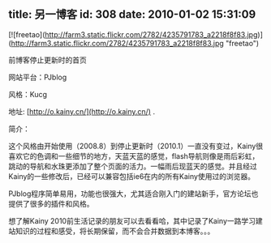 title: 另一博客
id: 308
date: 2010-01-02 15:31:09
---

[![freetao\](http://farm3.static.flickr.com/2782/4235791783_a2218f8f83.jpg)](http://farm3.static.flickr.com/2782/4235791783_a2218f8f83.jpg "freetao\")

前博客停止更新时的首页

网站平台：PJblog

风格：Kucg

地址: [http://o.kainy.cn/](http://o.kainy.cn/) .

简介：

这个风格由开始使用（2008.8）到停止更新时（2010.1）一直没有变过，Kainy很喜欢它的色调和一些细节的地方，天蓝天蓝的感觉，flash导航则像是雨后彩虹，跳动的导航和水珠更添加了整个页面的活力。一幅雨后现蓝天的感觉。并且经过Kainy的一些修改后，已经可以兼容包括ie6在内的所有Kainy使用过的浏览器。

PJblog程序简单易用，功能也很强大，尤其适合刚入门的建站新手，官方论坛也提供了很多的插件和风格。

想了解Kainy 2010前生活记录的朋友可以去看看哈，其中记录了Kainy一路学习建站知识的过程和感受，将长期保留，而不会合并数据到本博客。。。